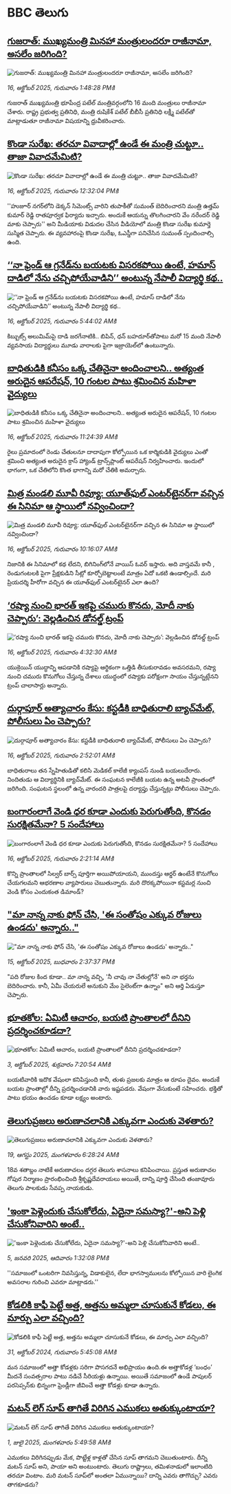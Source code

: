 # BBC తెలుగు## [గుజరాత్‌: ముఖ్యమంత్రి మినహా మంత్రులందరూ రాజీనామా, అసలేం జరిగింది?](https://www.bbc.com/telugu/articles/cwyp91ggk7ko?at_medium=RSS&at_campaign=rss?at_campaign=githubrss)![గుజరాత్‌: ముఖ్యమంత్రి మినహా మంత్రులందరూ రాజీనామా, అసలేం జరిగింది?](https://ichef.bbci.co.uk/ace/ws/240/cpsprodpb/371a/live/5c1a9b00-aa92-11f0-978a-a301e44bcdc7.jpg)_16, అక్టోబర్ 2025, గురువారం 1:48:28 PMకి_గుజరాత్ ముఖ్యమంత్రి భూపేంద్ర పటేల్ మంత్రివర్గంలోని 16 మంది మంత్రులు రాజీనామా చేశారు. రాష్ట్ర ప్రభుత్వ ప్రతినిధి, మంత్రి రుషికేశ్ పటేల్ బీబీసీ ప్రతినిధి లక్ష్మీ పటేల్‌తో మాట్లాడుతూ రాజీనామా విషయాన్ని ధ్రువీకరించారు.## [కొండా సురేఖ: తరచూ వివాదాల్లో ఉండే ఈ మంత్రి చుట్టూ.. తాజా వివాదమేమిటి?](https://www.bbc.com/telugu/articles/cvgd55yk9p8o?at_medium=RSS&at_campaign=rss?at_campaign=githubrss)![కొండా సురేఖ: తరచూ వివాదాల్లో ఉండే ఈ మంత్రి చుట్టూ.. తాజా వివాదమేమిటి?](https://ichef.bbci.co.uk/ace/ws/240/cpsprodpb/f962/live/b7b3f850-aa86-11f0-932c-b3160d756a6c.jpg)_16, అక్టోబర్ 2025, గురువారం 12:32:04 PMకి_''హుజూర్ నగర్‌లోని డెక్కన్ సిమెంట్స్ వారిని తుపాకీతో సుమంత్ బెదిరించారని మంత్రి ఉత్తమ్ కుమార్ రెడ్డి రాతపూర్వక ఫిర్యాదు ఇచ్చారు. అందుకే ఆయన్ను తొలగించారని వేం నరేందర్ రెడ్డి మాకు చెప్పారు'' అని మీడియాకు విడుదల చేసిన వీడియోలో మంత్రి కొండా సురేఖ కుమార్తె సుస్మిత చెప్పారు. ఈ వ్యవహారంపై కొండా సురేఖ, ఓఎస్డీగా పనిచేసిన సుమంత్ స్పందించాల్సి ఉంది.## [‘‘నా ఫ్రెండ్ ఆ గ్రనేడ్‌‌ను బయటకు విసరకపోయి ఉంటే, హమాస్ దాడిలో నేను చచ్చిపోయేవాడిని’’ అంటున్న నేపాలీ విద్యార్థి కథ..](https://www.bbc.com/telugu/articles/c3641809jwjo?at_medium=RSS&at_campaign=rss?at_campaign=githubrss)![‘‘నా ఫ్రెండ్ ఆ గ్రనేడ్‌‌ను బయటకు విసరకపోయి ఉంటే, హమాస్ దాడిలో నేను చచ్చిపోయేవాడిని’’ అంటున్న నేపాలీ విద్యార్థి కథ..](https://ichef.bbci.co.uk/ace/ws/240/cpsprodpb/a17b/live/10802490-a9ba-11f0-aa13-0b0479f6f42a.jpg)_16, అక్టోబర్ 2025, గురువారం 5:44:02 AMకి_కిబ్బుట్స్ అలుమిమ్‌పై దాడి జరగేనాటికి.. బిపిన్, ధన్ బహదూర్‌తోపాటు మరో 15 మంది నేపాలీ వ్యవసాయ విద్యార్థులు మూడు వారాలకు పైగా ఇజ్రాయెల్‌లో ఉంటున్నారు.## [బాధితుడికి కనీసం ఒక్క చేతినైనా అందించాలని.. అత్యంత అరుదైన ఆపరేషన్, 10 గంటల పాటు శ్రమించిన మహిళా వైద్యులు](https://www.bbc.com/telugu/articles/cev1ynnkg49o?at_medium=RSS&at_campaign=rss?at_campaign=githubrss)![బాధితుడికి కనీసం ఒక్క చేతినైనా అందించాలని.. అత్యంత అరుదైన ఆపరేషన్, 10 గంటల పాటు శ్రమించిన మహిళా వైద్యులు](https://ichef.bbci.co.uk/ace/ws/240/cpsprodpb/42ad/live/550325d0-a9c0-11f0-b2a1-6f537f66f9aa.jpg)_16, అక్టోబర్ 2025, గురువారం 11:24:39 AMకి_రైలు ప్రమాదంలో రెండు చేతులనూ దాదాపుగా కోల్పోయిన ఒక కార్మికుడికి వైద్యులు ఎంతో శ్రమించి అత్యంత అరుదైన క్రాస్ హ్యాండ్ ట్రాన్స్‌ప్లాంట్ ఆపరేషన్ నిర్వహించారు. ఇందులో భాగంగా, ఒక చేతిలోని కొంత భాగాన్ని మరో చేతికి అమర్చారు.## [మిత్ర మండలి మూవీ రివ్యూ: యూత్‌ఫుల్ ఎంటర్‌టైనర్‌గా వచ్చిన ఈ సినిమా ఆ స్థాయిలో నవ్వించిందా?](https://www.bbc.com/telugu/articles/cx2p8ylwrzvo?at_medium=RSS&at_campaign=rss?at_campaign=githubrss)![మిత్ర మండలి మూవీ రివ్యూ: యూత్‌ఫుల్ ఎంటర్‌టైనర్‌గా వచ్చిన ఈ సినిమా ఆ స్థాయిలో నవ్వించిందా?](https://ichef.bbci.co.uk/ace/ws/240/cpsprodpb/eb4c/live/b4822910-aa75-11f0-b2a1-6f537f66f9aa.jpg)_16, అక్టోబర్ 2025, గురువారం 10:16:07 AMకి_నిజానికి ఈ సినిమాలో క‌థ లేద‌ని, బిగినింగ్‌లోనే వాయిస్ ఓవ‌ర్ ఇస్తారు. అది వాస్త‌వ‌మే కానీ , రెండుగంట‌ల‌కి పైగా ప్రేక్ష‌కుడిని సీట్లో కూర్చోబెట్టాలంటే మాత్రం ఏదో ఒకటి ఉండాల్సిందే. మరి ప్రియదర్శి హీరోగా వచ్చిన ఈ యూత్‌ఫుల్ ఎంటర్‌టైనర్ ఎలా ఉంది?## [‘రష్యా నుంచి భారత్ ఇకపై చమురు కొనదు, మోదీ నాకు చెప్పారు’: వెల్లడించిన డోనల్డ్ ట్రంప్ ](https://www.bbc.com/telugu/articles/ced60qq7z99o?at_medium=RSS&at_campaign=rss?at_campaign=githubrss)![‘రష్యా నుంచి భారత్ ఇకపై చమురు కొనదు, మోదీ నాకు చెప్పారు’: వెల్లడించిన డోనల్డ్ ట్రంప్ ](https://ichef.bbci.co.uk/ace/ws/240/cpsprodpb/4503/live/63d277f0-aa3d-11f0-a17e-59393e90c558.jpg)_16, అక్టోబర్ 2025, గురువారం 4:32:30 AMకి_యుక్రెయిన్ యుద్ధాన్ని ఆపడానికి  రష్యాపై ఆర్థికంగా ఒత్తిడి తీసుకురావడం అవసరమని, రష్యా నుంచి చమురు కొనుగోలు చేస్తున్న దేశాలు యుద్ధంలో రష్యాకు పరోక్షంగా సాయం చేస్తున్నట్లేనని  ట్రంప్ చాలాసార్లు అన్నారు.## [దుర్గాపూర్ అత్యాచారం కేసు: కస్టడీకి బాధితురాలి బ్యాచ్‌మేట్‌, పోలీసులు ఏం చెప్పారు?](https://www.bbc.com/telugu/articles/c24l3e3zm7yo?at_medium=RSS&at_campaign=rss?at_campaign=githubrss)![దుర్గాపూర్ అత్యాచారం కేసు: కస్టడీకి బాధితురాలి బ్యాచ్‌మేట్‌, పోలీసులు ఏం చెప్పారు?](https://ichef.bbci.co.uk/ace/ws/240/cpsprodpb/2fa3/live/76350bc0-aa32-11f0-8291-c1f88ac75b2b.jpg)_16, అక్టోబర్ 2025, గురువారం 2:52:01 AMకి_బాధితురాలు తన స్నేహితుడితో కలిసి మెడికల్ కాలేజీ క్యాంపస్ నుండి బయలుదేరారు. నిందితుడు ఆ విద్యార్థినికి బ్యాచ్‌మేట్. ఈ సంఘటన కాలేజీకి బయట ఉన్న  అటవీ ప్రాంతంలో జరిగింది. సంఘటన స్థలంలో ఉన్న వారందరి పాత్రలపై  దర్యాప్తు చేస్తున్నట్లు పోలీసులు చెప్పారు.## [బంగారంలాగే వెండి ధర కూడా ఎందుకు పెరుగుతోంది, కొనడం సురక్షితమేనా? 5 సందేహాలు](https://www.bbc.com/telugu/articles/c9861p5zp1jo?at_medium=RSS&at_campaign=rss?at_campaign=githubrss)![బంగారంలాగే వెండి ధర కూడా ఎందుకు పెరుగుతోంది, కొనడం సురక్షితమేనా? 5 సందేహాలు](https://ichef.bbci.co.uk/ace/ws/240/cpsprodpb/b84d/live/9e395740-a9b8-11f0-ba75-093eca1ac29b.jpg)_16, అక్టోబర్ 2025, గురువారం 2:21:14 AMకి_కొన్ని ప్రాంతాలలో సిల్వర్ బార్స్ పూర్తిగా అయిపోయాయని, ముందస్తు ఆర్డర్‌ ఉంటేనే కొనుగోలు చేయగలమని ఆభరణాల వ్యాపారులు చెబుతున్నారు. మరి దొరక్కపోయినా కస్టమర్ల నుంచి వెండి కోసం ఎందుకంత డిమాండ్?## ["మా నాన్న నాకు ఫోన్ చేసి, 'ఈ సంతోషం ఎక్కువ రోజులు ఉండదు' అన్నారు.."](https://www.bbc.com/telugu/articles/cx205ydynn7o?at_medium=RSS&at_campaign=rss?at_campaign=githubrss)!["మా నాన్న నాకు ఫోన్ చేసి, 'ఈ సంతోషం ఎక్కువ రోజులు ఉండదు' అన్నారు.."](https://ichef.bbci.co.uk/ace/ws/240/cpsprodpb/601a/live/2a77bde0-a9c4-11f0-aa13-0b0479f6f42a.jpg)_15, అక్టోబర్ 2025, బుధవారం 2:37:37 PMకి_"పది రోజుల కింద కూడా.. మా నాన్న వచ్చి, 'నీ చావు నా చేతుల్లోనే' అని నా భర్తను బెదిరించారు. కానీ, ఏమీ చేయరులే అనుకుని మేం సైలెంట్‌గా ఉన్నాం" అని ఆర్తి ఏడుస్తూ చెప్పారు.## [భూతకోల: ఏమిటీ ఆచారం, బయటి ప్రాంతాలలో దీనిని ప్రదర్శించకూడదా?](https://www.bbc.com/telugu/articles/cr5qjnvzg7no?at_medium=RSS&at_campaign=rss?at_campaign=githubrss)![భూతకోల: ఏమిటీ ఆచారం, బయటి ప్రాంతాలలో దీనిని ప్రదర్శించకూడదా?](https://ichef.bbci.co.uk/ace/ws/240/cpsprodpb/c56a/live/c8838e90-9f8f-11f0-b741-177e3e2c2fc7.jpg)_3, అక్టోబర్ 2025, శుక్రవారం 7:20:54 AMకి_బయటివారికి ఇదొక వేషంలా కనిపిస్తుంది కానీ, తుళు ప్రజలకు మాత్రం ఆ రూపం దైవం. అందుకే బయట ప్రాంతాల్లో దీన్ని ప్రదర్శించడానికి వారు ఇష్టపడరు. వేషంగా వేసుకుంటే సహించరు. భక్తితో పాటు భయం ఉంచడం కూడా లక్ష్యం అంటారు.## [తెలుగుప్రజలు అరుణాచలానికి ఎక్కువగా ఎందుకు వెళతారు?](https://www.bbc.com/telugu/articles/c8jp32zrzxpo?at_medium=RSS&at_campaign=rss?at_campaign=githubrss)![తెలుగుప్రజలు అరుణాచలానికి ఎక్కువగా ఎందుకు వెళతారు?](https://ichef.bbci.co.uk/ace/ws/240/cpsprodpb/cf2d/live/01932bf0-7d85-11f0-98a0-956f61945264.jpg)_19, ఆగస్టు 2025, మంగళవారం 6:28:24 AMకి_18వ శతాబ్దం నాటికే అరుణాచలం దగ్గర తెలుగు శాసనాలు కనిపించాయి. ప్రస్తుత అరుణాచల గోపుర నిర్మాణం ప్రారంభించింది శ్రీకృష్ణదేవరాయలు అయితే, దాన్ని పూర్తి చేసింది తంజావూరు తెలుగు పాలకుడు సేవప్ప నాయకుడు.## ['ఇంకా పెళ్లెందుకు చేసుకోలేదు, ఏదైనా సమస్యా?'-అని పెళ్లి చేసుకోనివారిని అంటే..](https://www.bbc.com/telugu/articles/cgq1w3lz7yyo?at_medium=RSS&at_campaign=rss?at_campaign=githubrss)!['ఇంకా పెళ్లెందుకు చేసుకోలేదు, ఏదైనా సమస్యా?'-అని పెళ్లి చేసుకోనివారిని అంటే..](https://ichef.bbci.co.uk/ace/ws/240/cpsprodpb/f6de/live/72c94a60-cb3e-11ef-87df-d575b9a434a4.jpg)_5, జనవరి 2025, ఆదివారం 1:32:08 PMకి_''సమాజంలో ఒంటరిగా నివసిస్తున్న, విడాకులైన, లేదా భాగస్వాములను కోల్పోయిన వారి లైంగిక అవసరాల గురించి ఎవరూ మాట్లాడరు.''## [కోడలికి కాఫీ పెట్టే అత్త, అత్తను అమ్మలా చూసుకునే కోడలు, ఈ మార్పు ఎలా వచ్చింది?](https://www.bbc.com/telugu/articles/c1l41zl8el2o?at_medium=RSS&at_campaign=rss?at_campaign=githubrss)![కోడలికి కాఫీ పెట్టే అత్త, అత్తను అమ్మలా చూసుకునే కోడలు, ఈ మార్పు ఎలా వచ్చింది?](https://ichef.bbci.co.uk/ace/ws/240/cpsprodpb/2b61/live/9176a6d0-8b0e-11ef-a81b-b1eda9741da3.jpg)_31, అక్టోబర్ 2024, గురువారం 5:45:08 AMకి_మన సమాజంలో అత్తా కోడళ్లకు సరిగా పొసగదనే అభిప్రాయం ఉంది.ఈ అత్తాకోడళ్ల ‘బంధం’ మీదనే సంవత్సరాల పాటు నడిచే సీరియళ్లు ఉన్నాయి. అయితే సమాజంలో ఉండే పాపులర్ పరసెప్సన్‌కు భిన్నంగా ఫ్రెండ్లీగా జీవించే అత్తా కోడళ్లు కూడా ఉన్నారు.## [మటన్ లెగ్ సూప్ తాగితే విరిగిన ఎముకలు అతుక్కుంటాయా?](https://www.bbc.com/telugu/articles/c0l4g92j8kzo?at_medium=RSS&at_campaign=rss?at_campaign=githubrss)![మటన్ లెగ్ సూప్ తాగితే విరిగిన ఎముకలు అతుక్కుంటాయా?](https://ichef.bbci.co.uk/ace/ws/240/cpsprodpb/b31e/live/cce532c0-6d41-11f0-9462-bb509dc78127.jpg)_1, జులై 2025, మంగళవారం 5:49:58 AMకి_ఎముకలు విరిగినప్పుడు మేక, పొట్టేళ్ల కాళ్లతో చేసిన సూప్ తాగమని చెబుతుంటారు. దీన్ని మటన్ సూప్ అని, పాయా అని అంటుంటారు. తెలుగు రాష్ట్రాలు, తమిళనాడులో ఇలాంటిది తరచూ వింటాం. మరి మటన్ సూప్‌లో అంతలా ఏమున్నాయి? దాన్ని ఎవరు తాగొచ్చు? ఎవరు తాగకూడదు?